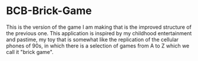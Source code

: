 # BCB-Brick-Game
This is the version of the game I am making that is the improved structure of the previous one. This application is inspired by my childhood entertainment and pastime, my toy that is somewhat like the replication of the cellular phones of 90s, in which there is a selection of games from A to Z which we call it "brick game".
